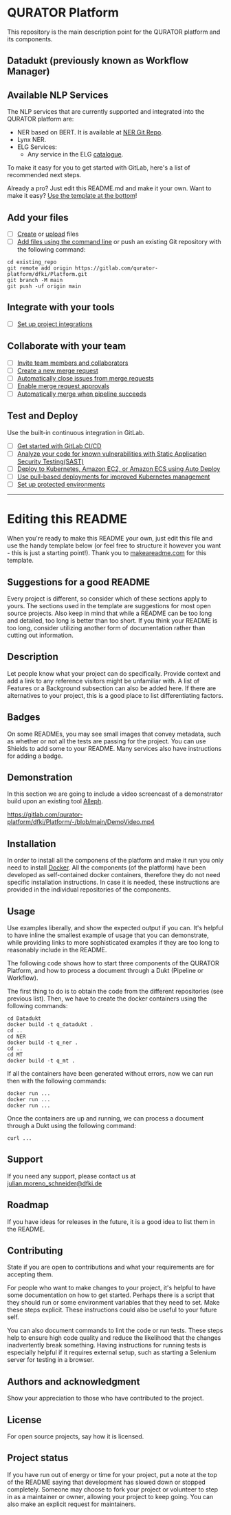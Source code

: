 # QURATOR Platform

This repository is the main description point for the QURATOR platform and its components.

## Datadukt (previously known as Workflow Manager)


## Available NLP Services
The NLP services that are currently supported and integrated into the QURATOR platform are:

* NER based on BERT. It is available at [NER Git Repo](http#://).
* Lynx NER.
* ELG Services:
    * Any service in the ELG [catalogue](http://european-language-grid.eu). 

To make it easy for you to get started with GitLab, here's a list of recommended next steps.

Already a pro? Just edit this README.md and make it your own. Want to make it easy? [Use the template at the bottom](#editing-this-readme)!

## Add your files

- [ ] [Create](https://docs.gitlab.com/ee/user/project/repository/web_editor.html#create-a-file) or [upload](https://docs.gitlab.com/ee/user/project/repository/web_editor.html#upload-a-file) files
- [ ] [Add files using the command line](https://docs.gitlab.com/ee/gitlab-basics/add-file.html#add-a-file-using-the-command-line) or push an existing Git repository with the following command:

```
cd existing_repo
git remote add origin https://gitlab.com/qurator-platform/dfki/Platform.git
git branch -M main
git push -uf origin main
```

## Integrate with your tools

- [ ] [Set up project integrations](https://gitlab.com/qurator-platform/dfki/Platform/-/settings/integrations)

## Collaborate with your team

- [ ] [Invite team members and collaborators](https://docs.gitlab.com/ee/user/project/members/)
- [ ] [Create a new merge request](https://docs.gitlab.com/ee/user/project/merge_requests/creating_merge_requests.html)
- [ ] [Automatically close issues from merge requests](https://docs.gitlab.com/ee/user/project/issues/managing_issues.html#closing-issues-automatically)
- [ ] [Enable merge request approvals](https://docs.gitlab.com/ee/user/project/merge_requests/approvals/)
- [ ] [Automatically merge when pipeline succeeds](https://docs.gitlab.com/ee/user/project/merge_requests/merge_when_pipeline_succeeds.html)

## Test and Deploy

Use the built-in continuous integration in GitLab.

- [ ] [Get started with GitLab CI/CD](https://docs.gitlab.com/ee/ci/quick_start/index.html)
- [ ] [Analyze your code for known vulnerabilities with Static Application Security Testing(SAST)](https://docs.gitlab.com/ee/user/application_security/sast/)
- [ ] [Deploy to Kubernetes, Amazon EC2, or Amazon ECS using Auto Deploy](https://docs.gitlab.com/ee/topics/autodevops/requirements.html)
- [ ] [Use pull-based deployments for improved Kubernetes management](https://docs.gitlab.com/ee/user/clusters/agent/)
- [ ] [Set up protected environments](https://docs.gitlab.com/ee/ci/environments/protected_environments.html)

***

# Editing this README

When you're ready to make this README your own, just edit this file and use the handy template below (or feel free to structure it however you want - this is just a starting point!). Thank you to [makeareadme.com](https://www.makeareadme.com/) for this template.

## Suggestions for a good README
Every project is different, so consider which of these sections apply to yours. The sections used in the template are suggestions for most open source projects. Also keep in mind that while a README can be too long and detailed, too long is better than too short. If you think your README is too long, consider utilizing another form of documentation rather than cutting out information.

## Description
Let people know what your project can do specifically. Provide context and add a link to any reference visitors might be unfamiliar with. A list of Features or a Background subsection can also be added here. If there are alternatives to your project, this is a good place to list differentiating factors.

## Badges
On some READMEs, you may see small images that convey metadata, such as whether or not all the tests are passing for the project. You can use Shields to add some to your README. Many services also have instructions for adding a badge.

## Demonstration
In this section we are going to include a video screencast of a demonstrator build upon an existing tool [Alleph](http://alleph.com/).

https://gitlab.com/qurator-platform/dfki/Platform/-/blob/main/DemoVideo.mp4

## Installation
In order to install all the componens of the platform and make it run you only need to install [Docker](www.docker.com). All the components (of the platform) have been developed as self-contained docker containers, therefore they do not need specific installation instructions. In case it is needed, these instructions are provided in the individual repositories of the components.


## 

## Usage
Use examples liberally, and show the expected output if you can. It's helpful to have inline the smallest example of usage that you can demonstrate, while providing links to more sophisticated examples if they are too long to reasonably include in the README.

The following code shows how to start three components of the QURATOR Platform, and how to process a document through a Dukt (Pipeline or Workflow).

The first thing to do is to obtain the code from the different repositories (see previous list). Then, we have to create the docker containers using the following commands:

```
cd Datadukt
docker build -t q_datadukt .
cd ..
cd NER
docker build -t q_ner .
cd ..
cd MT
docker build -t q_mt .
```

If all the containers have been generated without errors, now we can run then with the following commands:

```
docker run ...
docker run ...
docker run ...
```

Once the containers are up and running, we can process a document through a Dukt using the following command:

```
curl ...
```

## Support
If you need any support, please contact us at julian.moreno_schneider@dfki.de

## Roadmap
If you have ideas for releases in the future, it is a good idea to list them in the README.

## Contributing
State if you are open to contributions and what your requirements are for accepting them.

For people who want to make changes to your project, it's helpful to have some documentation on how to get started. Perhaps there is a script that they should run or some environment variables that they need to set. Make these steps explicit. These instructions could also be useful to your future self.

You can also document commands to lint the code or run tests. These steps help to ensure high code quality and reduce the likelihood that the changes inadvertently break something. Having instructions for running tests is especially helpful if it requires external setup, such as starting a Selenium server for testing in a browser.

## Authors and acknowledgment
Show your appreciation to those who have contributed to the project.

## License
For open source projects, say how it is licensed.

## Project status
If you have run out of energy or time for your project, put a note at the top of the README saying that development has slowed down or stopped completely. Someone may choose to fork your project or volunteer to step in as a maintainer or owner, allowing your project to keep going. You can also make an explicit request for maintainers.
